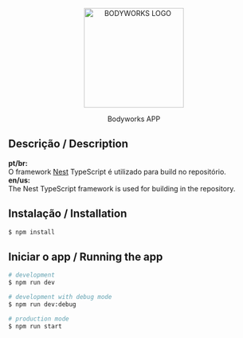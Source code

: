 <p align="center">
  <a href="http://nestjs.com/" target="blank"><img src="https://cdn.discordapp.com/attachments/706989572965400586/1177304601003835434/logo_1.png" width="200" alt="BODYWORKS LOGO" /></a>
</p>

[circleci-image]: https://img.shields.io/circleci/build/github/nestjs/nest/master?token=abc123def456
[circleci-url]: https://circleci.com/gh/nestjs/nest

  <p align="center">Bodyworks APP</p>

## Descrição / Description
<b>pt/br: </b><br>
O framework [Nest](https://github.com/nestjs/nest) TypeScript é utilizado para build no repositório. <br>
<b>en/us: </b><br>
The Nest TypeScript framework is used for building in the repository.

## Instalação / Installation

```bash
$ npm install
```

## Iniciar o app / Running the app

```bash
# development
$ npm run dev

# development with debug mode
$ npm run dev:debug

# production mode
$ npm run start
```
